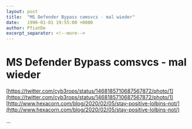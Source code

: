 ```yaml
---
layout: post
title:  "MS Defender Bypass comsvcs - mal wieder"
date:   1990-01-01 19:55:00 +0000
author: PfiatDe
excerpt_separator: <!--more-->
---
```


# MS Defender Bypass comsvcs - mal wieder
[https://twitter.com/cyb3rops/status/1468185710687567872/photo/1](https://twitter.com/cyb3rops/status/1468185710687567872/photo/1)
[http://www.hexacorn.com/blog/2020/02/05/stay-positive-lolbins-not/](http://www.hexacorn.com/blog/2020/02/05/stay-positive-lolbins-not/)

...
<!--more-->

